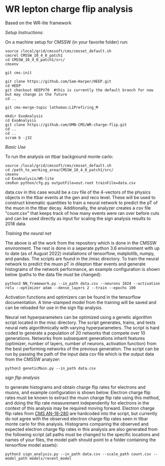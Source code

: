 # WR lepton charge flip analysis
Based on the WR-lite framework

*Setup Instructions:*

On a machine setup for CMSSW (in your favorite folder) run:

```
source /local/grid/cmssoft/cms/cmsset_default.sh
cmsrel CMSSW_10_4_0_patch1
cd CMSSW_10_4_0_patch1/src/
cmsenv

git cms-init

git clone https://github.com/Sam-Harper/HEEP.git
cd HEEP
git checkout HEEPV70  #this is currently the default branch for now but may change in the future
cd ..

git cms-merge-topic lathomas:L1Prefiring_M

mkdir ExoAnalysis
cd ExoAnalysis
git clone https://github.com/UMN-CMS/WR-charge-flip.git
cd ..
cd ..
scram b -j32
```

*Basic Use*

To run the analysis on ttbar background monte carlo:

```
source /local/grid/cmssoft/cms/cmsset_default.sh
cd /path_to_working_area/CMSSW_10_4_0_patch1/src/
cmsenv
cd ExoAnalysis/WR-lite
cmsRun python/cfg.py outputFile=out.root trainFile=data.csv
```
data.csv in this case would be a csv file of the 4-vectors of the physics objects in the ttbar events at the gen and reco level. These will be used to construct kinematic quantities to train a neural network to predict the pT of the muon in the ttbar decay. Additionally, the analyzer creates a csv file "count.csv" that keeps track of how many events were ran over before cuts and can be used directly as input for scaling the sign analysis results to 2018 data.

*Training the neural net*

The above is all the work from the repository which is done in the CMSSW environment. The rest is done in a seperate python 3.6 environment with up to date (as of August 2022) installations of tensorflow, matplotlib, numpy, and pandas. The scripts are found in the /misc directory. To train the neural network to predict the muon pT in dilepton ttbar events and generate histograms of the network performance, an example configuration is shown below (paths to the data file must be changed):

```
python3 NN_framework.py --in_path data.csv --neurons 1024 --activation relu --optimizer adam --dense_layers 2 --train --epochs 100
```

Activation functions and optimizers can be found in the tensorflow documentation. A time-stamped model from the training will be saved and can be reloaded for use in the sign flip analysis. 

Neural net hyperparameters can be optimized using a genetic algorithm script located in the misc directory. The script generates, trains, and tests neural nets algorithmically with varying hyperparameters. The script is hard coded to generate a population of 20 networks that compete over 10 generations. Networks from subsequent generations inherit features (optimizer, number of layers, number of neurons, activation function) from the best performing networks of the previous generation. The script can be run by passing the path of the input data csv file which is the output data from the CMSSW analyzer:

```
python3 geneticMain.py --in_path data.csv
```

*sign flip analysis*

to generate histograms and obtain charge flip rates for electrons and muons, and example configuration is shown below. Electron charge flip rates must be known to extract the muon charge flip rate using this method, and doing the flip rate measurement independently for electrons in the context of this analysis may be required moving forward. Electron charge flip rates from [CMS AN-18-280](https://cms.cern.ch/iCMS/jsp/openfile.jsp?tp=draft&files=AN2018_280_v7.pdf) are hardcoded into the script, but currently do not agree with the observed electron charge flip rates seen in ttbar monte carlo for this analysis. Histograms comparing the observed and expected electron charge flip rates in this analysis are also generated from the following script (all paths must be changed to the specific locations and names of your files, the model path should point to a folder containing the tensorflow model assets):

```
python3 sign_analysis.py --in_path data.csv --scale_path count.csv --model_path models/recent_model
```

